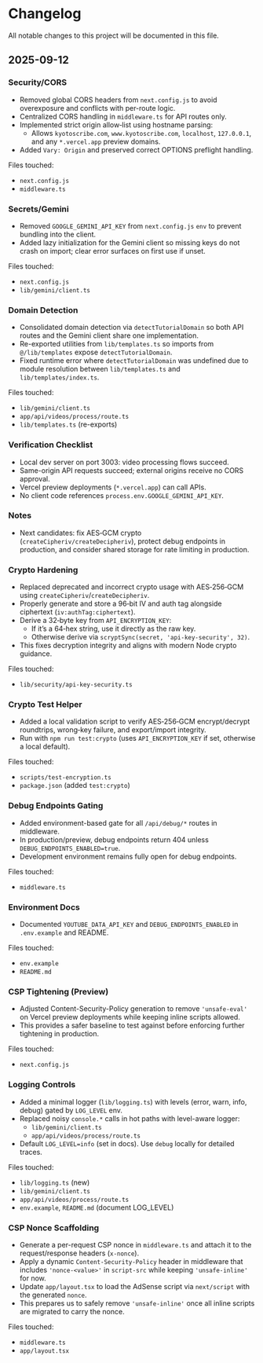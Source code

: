# Changelog

All notable changes to this project will be documented in this file.

## 2025-09-12

### Security/CORS
- Removed global CORS headers from `next.config.js` to avoid overexposure and conflicts with per-route logic.
- Centralized CORS handling in `middleware.ts` for API routes only.
- Implemented strict origin allow‑list using hostname parsing:
  - Allows `kyotoscribe.com`, `www.kyotoscribe.com`, `localhost`, `127.0.0.1`, and any `*.vercel.app` preview domains.
- Added `Vary: Origin` and preserved correct OPTIONS preflight handling.

Files touched:
- `next.config.js`
- `middleware.ts`

### Secrets/Gemini
- Removed `GOOGLE_GEMINI_API_KEY` from `next.config.js` `env` to prevent bundling into the client.
- Added lazy initialization for the Gemini client so missing keys do not crash on import; clear error surfaces on first use if unset.

Files touched:
- `next.config.js`
- `lib/gemini/client.ts`

### Domain Detection
- Consolidated domain detection via `detectTutorialDomain` so both API routes and the Gemini client share one implementation.
- Re-exported utilities from `lib/templates.ts` so imports from `@/lib/templates` expose `detectTutorialDomain`.
- Fixed runtime error where `detectTutorialDomain` was undefined due to module resolution between `lib/templates.ts` and `lib/templates/index.ts`.

Files touched:
- `lib/gemini/client.ts`
- `app/api/videos/process/route.ts`
- `lib/templates.ts` (re-exports)

### Verification Checklist
- Local dev server on port 3003: video processing flows succeed.
- Same-origin API requests succeed; external origins receive no CORS approval.
- Vercel preview deployments (`*.vercel.app`) can call APIs.
- No client code references `process.env.GOOGLE_GEMINI_API_KEY`.

### Notes
- Next candidates: fix AES‑GCM crypto (`createCipheriv/createDecipheriv`), protect debug endpoints in production, and consider shared storage for rate limiting in production.

### Crypto Hardening
- Replaced deprecated and incorrect crypto usage with AES‑256‑GCM using `createCipheriv`/`createDecipheriv`.
- Properly generate and store a 96‑bit IV and auth tag alongside ciphertext (`iv:authTag:ciphertext`).
- Derive a 32‑byte key from `API_ENCRYPTION_KEY`:
  - If it’s a 64‑hex string, use it directly as the raw key.
  - Otherwise derive via `scryptSync(secret, 'api-key-security', 32)`.
- This fixes decryption integrity and aligns with modern Node crypto guidance.

Files touched:
- `lib/security/api-key-security.ts`

### Crypto Test Helper
- Added a local validation script to verify AES‑256‑GCM encrypt/decrypt roundtrips, wrong‑key failure, and export/import integrity.
- Run with `npm run test:crypto` (uses `API_ENCRYPTION_KEY` if set, otherwise a local default).

Files touched:
- `scripts/test-encryption.ts`
- `package.json` (added `test:crypto`)

### Debug Endpoints Gating
- Added environment-based gate for all `/api/debug/*` routes in middleware.
- In production/preview, debug endpoints return 404 unless `DEBUG_ENDPOINTS_ENABLED=true`.
- Development environment remains fully open for debug endpoints.

Files touched:
- `middleware.ts`

### Environment Docs
- Documented `YOUTUBE_DATA_API_KEY` and `DEBUG_ENDPOINTS_ENABLED` in `.env.example` and README.

Files touched:
- `env.example`
- `README.md`

### CSP Tightening (Preview)
- Adjusted Content-Security-Policy generation to remove `'unsafe-eval'` on Vercel preview deployments while keeping inline scripts allowed.
- This provides a safer baseline to test against before enforcing further tightening in production.

Files touched:
- `next.config.js`

### Logging Controls
- Added a minimal logger (`lib/logging.ts`) with levels (error, warn, info, debug) gated by `LOG_LEVEL` env.
- Replaced noisy `console.*` calls in hot paths with level-aware logger:
  - `lib/gemini/client.ts`
  - `app/api/videos/process/route.ts`
- Default `LOG_LEVEL=info` (set in docs). Use `debug` locally for detailed traces.

Files touched:
- `lib/logging.ts` (new)
- `lib/gemini/client.ts`
- `app/api/videos/process/route.ts`
- `env.example`, `README.md` (document LOG_LEVEL)
### CSP Nonce Scaffolding
- Generate a per-request CSP nonce in `middleware.ts` and attach it to the request/response headers (`x-nonce`).
- Apply a dynamic `Content-Security-Policy` header in middleware that includes `'nonce-<value>'` in `script-src` while keeping `'unsafe-inline'` for now.
- Update `app/layout.tsx` to load the AdSense script via `next/script` with the generated `nonce`.
- This prepares us to safely remove `'unsafe-inline'` once all inline scripts are migrated to carry the nonce.

Files touched:
- `middleware.ts`
- `app/layout.tsx`
